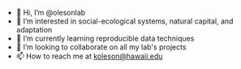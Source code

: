 - 👋 Hi, I’m @olesonlab
- 👀 I’m interested in social-ecological systems, natural capital, and adaptation
- 🌱 I’m currently learning reproducible data techniques
- 💞️ I’m looking to collaborate on all my lab's projects
- 📫 How to reach me at koleson@hawaii.edu

<!---
olesonlab/olesonlab is a ✨ special ✨ repository because its `README.md` (this file) appears on your GitHub profile.
You can click the Preview link to take a look at your changes.
--->
